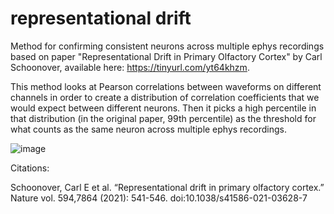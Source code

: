 # representational drift

Method for confirming consistent neurons across multiple ephys recordings based on paper "Representational Drift in Primary Olfactory Cortex" by Carl Schoonover, available here: https://tinyurl.com/yt64khzm.

This method looks at Pearson correlations between waveforms on different channels in order to create a distribution of correlation coefficients that we would expect between different neurons. Then it picks a high percentile in that distribution (in the original paper, 99th percentile) as the threshold for what counts as the same neuron across multiple ephys recordings. 

![image](https://user-images.githubusercontent.com/92355713/142922922-42c3dddd-43fa-464a-9d86-c90d13fa6723.png)

Citations:

Schoonover, Carl E et al. “Representational drift in primary olfactory cortex.” Nature vol. 594,7864 (2021): 541-546. doi:10.1038/s41586-021-03628-7

